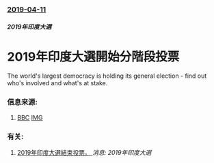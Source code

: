 ### [2019-04-11](/news/2019/04/11/index.md)

##### 2019年印度大選
# 2019年印度大選開始分階段投票 

The world's largest democracy is holding its general election - find out who's involved and what's at stake.


### 信息来源:

1. [BBC](https://www.bbc.co.uk/news/world-asia-india-47825366) [IMG](https://ichef.bbci.co.uk/news/1024/branded_news/40E3/production/_106311661_expander_index-03.jpg)

### 有关:

1. [2019年印度大選結束投票。 ](/zh/news/2019/05/19/2019年印度大選結束投票.md) _消息: 2019年印度大選_
